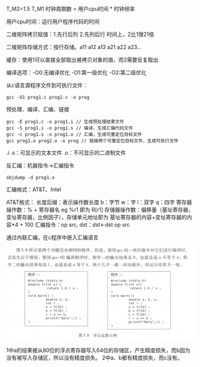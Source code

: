 T_M2=1.5 T_M1
时钟周期数 = 用户cpu时间 * 时钟频率

用户cpu时间：运行用户程序代码的时间

二维矩阵拷贝赋值：1.先行后列 2.先列后行
时间上，2比1慢21倍

二维矩阵存储方式：按行存储。a11 a12 a13 a21 a22 a23...

缓存：使用1可以直接全部取出被拷贝对象的值，而2需要反复取出


编译选项：-O0:无编译优化 -O1:第一级优化 -O2:第二级优化


从c语言源程序文件到可执行文件：
```
gcc -O1 prog1.c prog2.c -o prog
```

预处理、编译、汇编、链接
```
gcc -E prog1.c -o prog1.i // 生成预处理结果文件
gcc -S prog1.i -o prog1.s // 编译，生成汇编代码文件
gcc -c prog1.s -o prog1.o // 汇编，生成可重定位目标文件
gcc prog1.o prog2.o -o prog // 链接两个可重定位目标文件，生成可执行文件
```

.i .s：可显示的文本文件
.o：不可显示的二进制文件

反汇编：机器指令->汇编指令
```
objdump -d prog1.o
```

汇编格式：AT&T、Intel

AT&T格式：
长度后缀：表示操作数长度
    b：字节 w：字 l：双字 q：四字
寄存器操作数：% + 寄存器名 eg %r1 即为 R[r1]
存储器操作数：偏移量（基址寄存器，变址寄存器，比例因子），存储单元地址即为 基址寄存器的内容+变址寄存器的内容*4 + 100
汇编指令：op src, dst：dst<-dst op src


通过內联汇编，在c程序中嵌入汇编语言

![Alt text](image.png)

1中a的结果被从80位的浮点寄存器写入64位的存储区，产生精度损失，而b因为没有被写入存储区，所以没有精度损失。
2中a、b都有精度损失，而c没有。

